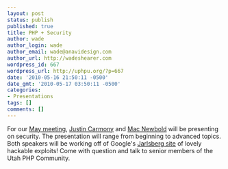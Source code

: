 ```yaml
---
layout: post
status: publish
published: true
title: PHP + Security
author: wade
author_login: wade
author_email: wade@anavidesign.com
author_url: http://wadeshearer.com
wordpress_id: 667
wordpress_url: http://uphpu.org/?p=667
date: '2010-05-16 21:50:11 -0500'
date_gmt: '2010-05-17 03:50:11 -0500'
categories:
- Presentations
tags: []
comments: []
---
```

<p>For our <a href="http://uphpu.org/events/">May meeting</a>, <a href="http://www.justincarmony.com/blog/">Justin Carmony</a> and <a href="http://dojo.codegreene.com/mac-newbold/">Mac Newbold</a> will be presenting on security. The presentation will range from beginning to advanced topics. Both speakers will be working off of Google's <a href="http://jarlsberg.appspot.com/">Jarlsberg site</a> of lovely hackable exploits! Come with question and talk to senior members of the Utah PHP Community.</p>
